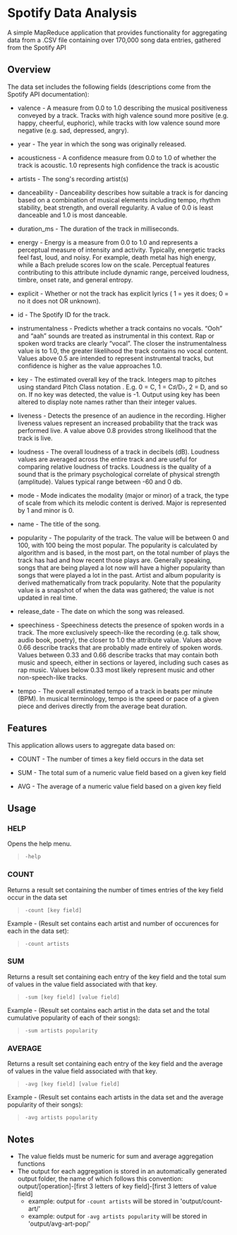 # Spotify Data Analysis
A simple MapReduce application that provides functionality for aggregating data from a .CSV file containing over 170,000 song data entries, gathered from the Spotify API

## Overview
The data set includes the following fields (descriptions come from the Spotify API documentation):
* valence - A measure from 0.0 to 1.0 describing the musical positiveness conveyed by a track. Tracks with high valence sound more positive (e.g. happy, cheerful, euphoric), while tracks with low valence sound more negative (e.g. sad, depressed, angry).

* year - The year in which the song was originally released.

* acousticness - A confidence measure from 0.0 to 1.0 of whether the track is acoustic. 1.0 represents high confidence the track is acoustic

* artists - The song's recording artist(s)

* danceability - Danceability describes how suitable a track is for dancing based on a combination of musical elements including tempo, rhythm stability, beat strength, and overall regularity. A value of 0.0 is least danceable and 1.0 is most danceable.

* duration_ms - The duration of the track in milliseconds.

* energy - Energy is a measure from 0.0 to 1.0 and represents a perceptual measure of intensity and activity. Typically, energetic tracks feel fast, loud, and noisy. For example, death metal has high energy, while a Bach prelude scores low on the scale. Perceptual features contributing to this attribute include dynamic range, perceived loudness, timbre, onset rate, and general entropy.

* explicit - Whether or not the track has explicit lyrics ( 1 = yes it does; 0 = no it does not OR unknown).

* id - The Spotify ID for the track.

* instrumentalness - Predicts whether a track contains no vocals. “Ooh” and “aah” sounds are treated as instrumental in this context. Rap or spoken word tracks are clearly “vocal”. The closer the instrumentalness value is to 1.0, the greater likelihood the track contains no vocal content. Values above 0.5 are intended to represent instrumental tracks, but confidence is higher as the value approaches 1.0.

* key - The estimated overall key of the track. Integers map to pitches using standard Pitch Class notation . E.g. 0 = C, 1 = C♯/D♭, 2 = D, and so on. If no key was detected, the value is -1. Output using key has been altered to display note names rather than their integer values.

* liveness - Detects the presence of an audience in the recording. Higher liveness values represent an increased probability that the track was performed live. A value above 0.8 provides strong likelihood that the track is live.

* loudness - The overall loudness of a track in decibels (dB). Loudness values are averaged across the entire track and are useful for comparing relative loudness of tracks. Loudness is the quality of a sound that is the primary psychological correlate of physical strength (amplitude). Values typical range between -60 and 0 db.

* mode - Mode indicates the modality (major or minor) of a track, the type of scale from which its melodic content is derived. Major is represented by 1 and minor is 0.

* name - The title of the song.

* popularity - The popularity of the track. The value will be between 0 and 100, with 100 being the most popular. The popularity is calculated by algorithm and is based, in the most part, on the total number of plays the track has had and how recent those plays are. Generally speaking, songs that are being played a lot now will have a higher popularity than songs that were played a lot in the past. Artist and album popularity is derived mathematically from track popularity. Note that the popularity value is a snapshot of when the data was gathered; the value is not updated in real time.

* release_date - The date on which the song was released.

* speechiness - Speechiness detects the presence of spoken words in a track. The more exclusively speech-like the recording (e.g. talk show, audio book, poetry), the closer to 1.0 the attribute value. Values above 0.66 describe tracks that are probably made entirely of spoken words. Values between 0.33 and 0.66 describe tracks that may contain both music and speech, either in sections or layered, including such cases as rap music. Values below 0.33 most likely represent music and other non-speech-like tracks.

* tempo - The overall estimated tempo of a track in beats per minute (BPM). In musical terminology, tempo is the speed or pace of a given piece and derives directly from the average beat duration.

## Features
This application allows users to aggregate data based on:
* COUNT - The number of times a key field occurs in the data set

* SUM - The total sum of a numeric value field based on a given key field

* AVG - The average of a numeric value field based on a given key field

## Usage
### HELP
Opens the help menu.
> `-help`

### COUNT
Returns a result set containing the number of times entries of the key field occur in the data set
> `-count [key field]`

Example - (Result set contains each artist and number of occurences for each in the data set):
> `-count artists`

### SUM
Returns a result set containing each entry of the key field and the total sum of values in the value field associated with that key.
> `-sum [key field] [value field]`

Example - (Result set contains each artist in the data set and the total cumulative popularity of each of their songs):
> `-sum artists popularity`

### AVERAGE
Returns a result set containing each entry of the key field and the average of values in the value field associated with that key.
> `-avg [key field] [value field]`

Example - (Result set contains each artists in the data set and the average popularity of their songs):
> `-avg artists popularity`

## Notes
* The value fields must be numeric for sum and average aggregation functions
* The output for each aggregation is stored in an automatically generated output folder, the name of which follows this convention:
  output/[operation]-[first 3 letters of key field]-[first 3 letters of value field]
  * example: output for `-count artists` will be stored in 'output/count-art/'
  * example: output for `-avg artists popularity` will be stored in 'output/avg-art-pop/'
